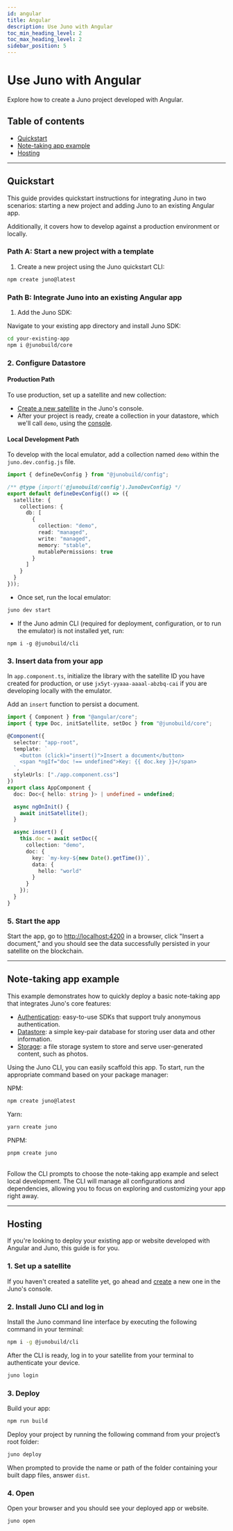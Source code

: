 ```yaml
---
id: angular
title: Angular
description: Use Juno with Angular
toc_min_heading_level: 2
toc_max_heading_level: 2
sidebar_position: 5
---
```


# Use Juno with Angular

Explore how to create a Juno project developed with Angular.

## Table of contents

- [Quickstart](#quickstart)
- [Note-taking app example](#note-taking-app-example)
- [Hosting](#hosting)

---

## Quickstart

This guide provides quickstart instructions for integrating Juno in two scenarios: starting a new project and adding Juno to an existing Angular app.

Additionally, it covers how to develop against a production environment or locally.

### Path A: Start a new project with a template

1. Create a new project using the Juno quickstart CLI:

```bash
npm create juno@latest
```

### Path B: Integrate Juno into an existing Angular app

1. Add the Juno SDK:

Navigate to your existing app directory and install Juno SDK:

```bash
cd your-existing-app
npm i @junobuild/core
```

### 2. Configure Datastore

#### Production Path

To use production, set up a satellite and new collection:

- [Create a new satellite](../add-juno-to-an-app/create-a-satellite.md) in the Juno's console.
- After your project is ready, create a collection in your datastore, which we'll call `demo`, using the [console](https://console.juno.build).

#### Local Development Path

To develop with the local emulator, add a collection named `demo` within the `juno.dev.config.js` file.

```typescript
import { defineDevConfig } from "@junobuild/config";

/** @type {import('@junobuild/config').JunoDevConfig} */
export default defineDevConfig(() => ({
  satellite: {
    collections: {
      db: [
        {
          collection: "demo",
          read: "managed",
          write: "managed",
          memory: "stable",
          mutablePermissions: true
        }
      ]
    }
  }
}));
```

- Once set, run the local emulator:

```bash
juno dev start
```

- If the Juno admin CLI (required for deployment, configuration, or to run the emulator) is not installed yet, run:

```
npm i -g @junobuild/cli
```

### 3. Insert data from your app

In `app.component.ts`, initialize the library with the satellite ID you have created for production, or use `jx5yt-yyaaa-aaaal-abzbq-cai` if you are developing locally with the emulator.

Add an `insert` function to persist a document.

```typescript title="app.component.ts"
import { Component } from "@angular/core";
import { type Doc, initSatellite, setDoc } from "@junobuild/core";

@Component({
  selector: "app-root",
  template: `
    <button (click)="insert()">Insert a document</button>
    <span *ngIf="doc !== undefined">Key: {{ doc.key }}</span>
  `,
  styleUrls: ["./app.component.css"]
})
export class AppComponent {
  doc: Doc<{ hello: string }> | undefined = undefined;

  async ngOnInit() {
    await initSatellite();
  }

  async insert() {
    this.doc = await setDoc({
      collection: "demo",
      doc: {
        key: `my-key-${new Date().getTime()}`,
        data: {
          hello: "world"
        }
      }
    });
  }
}
```

### 5. Start the app

Start the app, go to [http://localhost:4200](http://localhost:4200) in a browser, click "Insert a document," and you should see the data successfully persisted in your satellite on the blockchain.

---

## Note-taking app example

This example demonstrates how to quickly deploy a basic note-taking app that integrates Juno's core features:

- [Authentication](../build/authentication.md): easy-to-use SDKs that support truly anonymous authentication.
- [Datastore](../build/datastore.md): a simple key-pair database for storing user data and other information.
- [Storage](../build/storage.md): a file storage system to store and serve user-generated content, such as photos.

Using the Juno CLI, you can easily scaffold this app. To start, run the appropriate command based on your package manager:

NPM:

```bash
npm create juno@latest
```

Yarn:

```bash
yarn create juno
```

PNPM:

```bash
pnpm create juno
```

<br />
Follow the CLI prompts to choose the note-taking app example and select local development. The CLI will manage all configurations and dependencies, allowing you to focus on exploring and customizing your app right away.

---

## Hosting

If you're looking to deploy your existing app or website developed with Angular and Juno, this guide is for you.

### 1. Set up a satellite

If you haven't created a satellite yet, go ahead and [create](../add-juno-to-an-app/create-a-satellite.md) a new one in the Juno's console.

### 2. Install Juno CLI and log in

Install the Juno command line interface by executing the following command in your terminal:

```bash
npm i -g @junobuild/cli
```

After the CLI is ready, log in to your satellite from your terminal to authenticate your device.

```bash
juno login
```

### 3. Deploy

Build your app:

```bash
npm run build
```

Deploy your project by running the following command from your project’s root folder:

```bash
juno deploy
```

When prompted to provide the name or path of the folder containing your built dapp files, answer `dist`.

### 4. Open

Open your browser and you should see your deployed app or website.

```bash
juno open
```

[satellite]: ../terminology.md#satellite
